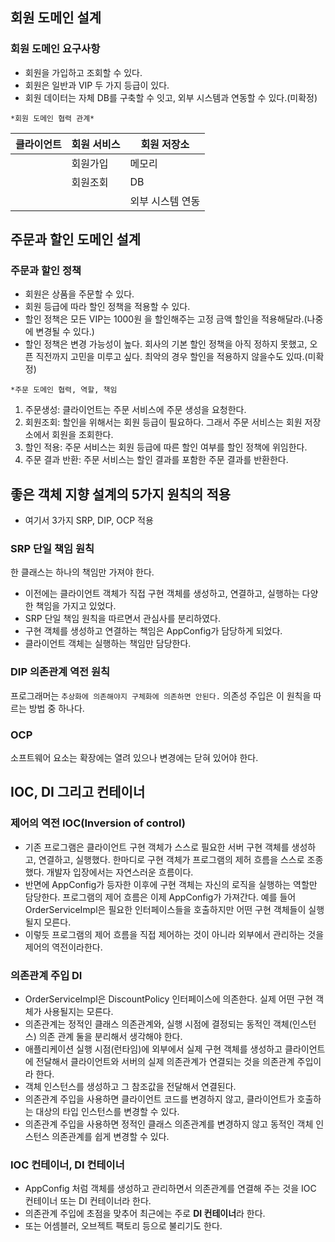 ## 회원 도메인 설계

### 회원 도메인 요구사항
* 회원을 가입하고 조회할 수 있다.
* 회원은 일반과 VIP 두 가지 등급이 있다.
* 회원 데이터는 자체 DB를 구축할 수 잇고, 외부 시스템과 연동할 수 있다.(미확정)

`*회원 도메인 협력 관계*`

| 클라이언트 | 회원 서비스 | 회원 저장소 |
|----------|--------|-----------|
|          | 회원가입   | 메모리       |
|          | 회원조회   | DB        |
|          |        | 외부 시스템 연동 |



## 주문과 할인 도메인 설계

### 주문과 할인 정책
* 회원은 상품을 주문할 수 있다.
* 회원 등급에 따라 할인 정책을 적용할 수 있다.
* 할인 정책은 모든 VIP는 1000원 을 할인해주는 고정 금액 할인을 적용해달라.(나중에 변경될 수 있다.)
* 할인 정책은 변경 가능성이 높다. 회사의 기본 할인 정책을 아직 정하지 못했고, 오픈 직전까지 고민을 미루고 싶다. 최악의 경우 할인을 적용하지 않을수도 있따.(미확정)

`*주문 도메인 협력, 역할, 책임`
1. 주문생성: 클라이언트는 주문 서비스에 주문 생성을 요청한다.
2. 회원조회: 할인을 위해서는 회원 등급이 필요하다. 그래서 주문 서비스는 회원 저장소에서 회원을 조회한다.
3. 할인 적용: 주문 서비스는 회원 등급에 따른 할인 여부를 할인 정책에 위임한다.
4. 주문 결과 반환: 주문 서비스는 할인 결과를 포함한 주문 결과를 반환한다.



## 좋은 객체 지향 설계의 5가지 원칙의 적용
* 여기서 3가지 SRP, DIP, OCP 적용

### SRP 단일 책임 원칙
한 클래스는 하나의 책임만 가져야 한다.

* 이전에는 클라이언트 객체가 직접 구현 객체를 생성하고, 연결하고, 실행하는 다양한 책임을 가지고 있었다.
* SRP 단일 책임 원칙을 따르면서 관심사를 분리하였다.
* 구현 객체를 생성하고 연결하는 책임은 AppConfig가 담당하게 되었다.
* 클라이언트 객체는 실행하는 책임만 담당한다.

### DIP 의존관계 역전 원칙
프로그래머는 `추상화에 의존해야지 구체화에 의존하면 안된다.` 의존성 주입은 이 원칙을 따르는 방법 중 하나다.

### OCP
소프트웨어 요소는 확장에는 열려 있으나 변경에는 닫혀 있어야 한다.


## IOC, DI 그리고 컨테이너

### 제어의 역전 IOC(Inversion of control)
* 기존 프로그램은 클라이언트 구현 객체가 스스로 필요한 서버 구현 객체를 생성하고, 연결하고, 실행했다. 
  한마디로 구현 객체가 프로그램의 제허 흐름을 스스로 조종했다. 개발자 입장에서는 자연스러운 흐름이다.
* 반면에 AppConfig가 등자한 이후에 구현 객체는 자신의 로직을 실행하는 역할만 담당한다. 
  프로그램의 제어 흐름은 이제 AppConfig가 가져간다. 
  예를 들어 OrderServiceImpl은 필요한 인터페이스들을 호출하지만 어떤 구현 객체들이 실행될지 모른다.
* 이렇듯 프로그램의 제어 흐름을 직접 제어하는 것이 아니라 외부에서 관리하는 것을 제어의 역전이라한다.

### 의존관계 주입 DI
* OrderServiceImpl은 DiscountPolicy 인터페이스에 의존한다. 실제 어떤 구현 객체가 사용될지는 모른다.
* 의존관계는 정적인 클래스 의존관계와, 실행 시점에 결정되는 동적인 객체(인스턴스) 의존 관계 둘을 분리해서 생각해야 한다.
* 애플리케이션 실행 시점(런타임)에 외부에서 실제 구현 객체를 생성하고 클라이언트에 전달해서 클라이언트와 서버의 실제 의존관계가 연결되는 것을 의존관계 주입이라 한다.
* 객체 인스턴스를 생성하고 그 참조값을 전달해서 연결된다.
* 의존관계 주입을 사용하면 클라이언트 코드를 변경하지 않고, 클라이언트가 호출하는 대상의 타입 인스턴스를 변경할 수 있다.
* 의존관계 주입을 사용하면 정적인 클래스 의존관계를 변경하지 않고 동적인 객체 인스턴스 의존관계를 쉽게 변경할 수 있다.


### IOC 컨테이너, DI 컨테이너
* AppConfig 처럼 객체를 생성하고 관리하면서 의존관계를 연결해 주는 것을
  IOC 컨테이너 또는 DI 컨테이너라 한다.
* 의존관계 주입에 초점을 맞추어 최근에는 주로 **DI 컨테이너**라 한다.
* 또는 어셈블러, 오브젝트 팩토리 등으로 불리기도 한다.















